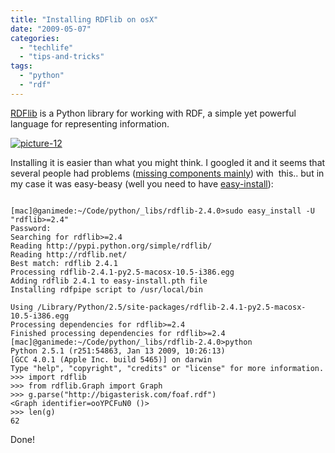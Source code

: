 ```yaml
---
title: "Installing RDFlib on osX"
date: "2009-05-07"
categories: 
  - "techlife"
  - "tips-and-tricks"
tags: 
  - "python"
  - "rdf"
---
```


[RDFlib](https://code.google.com/p/rdflib/) is a Python library for working with RDF, a simple yet powerful language for representing information.

[![picture-12](/media/static/blog_img/picture-12.png "picture-12")](http://www.rdflib.net/)

Installing it is easier than what you might think. I googled it and it seems that several people had problems ([missing components mainly](http://xplus3.net/2009/03/09/how-to-install-rdflib/)) with  this.. but in my case it was easy-beasy (well you need to have [easy-install](http://www.michelepasin.org/blog/2009/01/27/python-easyinstall-the-peak-developers-center/)):

```

[mac]@ganimede:~/Code/python/_libs/rdflib-2.4.0>sudo easy_install -U "rdflib>=2.4"
Password:
Searching for rdflib>=2.4
Reading http://pypi.python.org/simple/rdflib/
Reading http://rdflib.net/
Best match: rdflib 2.4.1
Processing rdflib-2.4.1-py2.5-macosx-10.5-i386.egg
Adding rdflib 2.4.1 to easy-install.pth file
Installing rdfpipe script to /usr/local/bin

Using /Library/Python/2.5/site-packages/rdflib-2.4.1-py2.5-macosx-10.5-i386.egg
Processing dependencies for rdflib>=2.4
Finished processing dependencies for rdflib>=2.4
[mac]@ganimede:~/Code/python/_libs/rdflib-2.4.0>python
Python 2.5.1 (r251:54863, Jan 13 2009, 10:26:13)
[GCC 4.0.1 (Apple Inc. build 5465)] on darwin
Type "help", "copyright", "credits" or "license" for more information.
>>> import rdflib
>>> from rdflib.Graph import Graph
>>> g.parse("http://bigasterisk.com/foaf.rdf")
<Graph identifier=ooYPCFuN0 ()>
>>> len(g)
62

```

Done!
